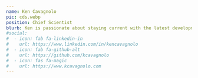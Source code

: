 ```yaml
---
name: Ken Cavagnolo
pic: cds.webp
position: Chief Scientist
blurb: Ken is passionate about staying current with the latest developments in data science and is committed to professional cultures of data-driven decision-making and empowered teams.
#social:
#  - icon: fab fa-linkedin-in
#    url: https://www.linkedin.com/in/kencavagnolo
#  - icon: fab fa-github-alt
#    url: https://github.com/kcavagnolo
#  - icon: fas fa-magic
#    url: https://www.kcavagnolo.com
---
```

